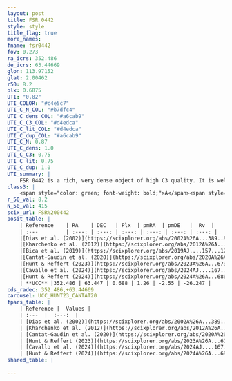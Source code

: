 ```yaml
---
layout: post
title: FSR 0442
style: style
title_flag: true
more_names: 
fname: fsr0442
fov: 0.273
ra_icrs: 352.486
de_icrs: 63.44669
glon: 113.97152
glat: 2.00462
r50: 8.2
plx: 0.6875
UTI: "0.82"
UTI_COLOR: "#c4e5c7"
UTI_C_N_COL: "#b7dfc4"
UTI_C_dens_COL: "#a6cab9"
UTI_C_C3_COL: "#d4edca"
UTI_C_lit_COL: "#d4edca"
UTI_C_dup_COL: "#a6cab9"
UTI_C_N: 0.87
UTI_C_dens: 1.0
UTI_C_C3: 0.75
UTI_C_lit: 0.75
UTI_C_dup: 1.0
UTI_summary: |
    FSR 0442 is a rich, very dense object of high C3 quality. It is well-studied in the literature.
class3: |
    <span style="color: green; font-weight: bold;">A</span><span style="color: #FFC300; font-weight: bold;">B</span>
r_50_val: 8.2
N_50_val: 415
scix_url: FSR%200442
posit_table: |
    | Reference    | RA    | DEC   | Plx  | pmRA  | pmDE   |  Rv  |
    | :---         | :---: | :---: | :---: | :---: | :---: | :---: |
    |[Dias et al. (2002)](https://scixplorer.org/abs/2002A%26A...389..871D) | 352.508 | 63.482 | -- | 1.44 | 0.56 | -- |
    |[Kharchenko et al. (2012)](https://scixplorer.org/abs/2012A%26A...543A.156K) | 352.5 | 63.435 | -- | -0.49 | -4.09 | -- |
    |[Bica et al. (2019)](https://scixplorer.org/abs/2019AJ....157...12B) | 352.502 | 63.479 | -- | -- | -- | -- |
    |[Cantat-Gaudin et al. (2020)](https://scixplorer.org/abs/2020A%26A...640A...1C) | 352.489 | 63.447 | 0.664 | 1.287 | -2.554 | -- |
    |[Hunt & Reffert (2023)](https://scixplorer.org/abs/2023A%26A...673A.114H) | 352.494 | 63.447 | 0.684 | 1.269 | -2.562 | -15.331 |
    |[Cavallo et al. (2024)](https://scixplorer.org/abs/2024AJ....167...12C) | 352.462 | 63.455 | 0.685 | -- | -- | -- |
    |[Hunt & Reffert (2024)](https://scixplorer.org/abs/2024A%26A...686A..42H) | 352.494 | 63.447 | 0.684 | 1.269 | -2.562 | -15.331 |
    | **UCC** |352.486 | 63.447 | 0.688 | 1.26 | -2.55 | -26.247 | 
cds_radec: 352.486,+63.44669
carousel: UCC_HUNT23_CANTAT20
fpars_table: |
    | Reference |  Values |
    | :---  |  :---:  |
    | [Dias et al. (2002)](https://scixplorer.org/abs/2002A%26A...389..871D) | `E(B-V)=1.437, Dist=1252.0, Age=9.0` |
    | [Kharchenko et al. (2012)](https://scixplorer.org/abs/2012A%26A...543A.156K) | `e_bv=1.437, distance=1252, log_age=9.0` |
    | [Cantat-Gaudin et al. (2020)](https://scixplorer.org/abs/2020A%26A...640A...1C) | `AVNN=2.44, DMNN=11.17, AgeNN=8.87` |
    | [Hunt & Reffert (2023)](https://scixplorer.org/abs/2023A%26A...673A.114H) | `AV50=3.564, diffAV50=2.678, MOD50=10.714, logAge50=8.597` |
    | [Cavallo et al. (2024)](https://scixplorer.org/abs/2024AJ....167...12C) | `AV50=3.38, dMod50=10.8, logAge50=8.83, [Fe/H]50=0.55` |
    | [Hunt & Reffert (2024)](https://scixplorer.org/abs/2024A%26A...686A..42H) | `MassJ=2322.39` |
shared_table: |
    
---
```

